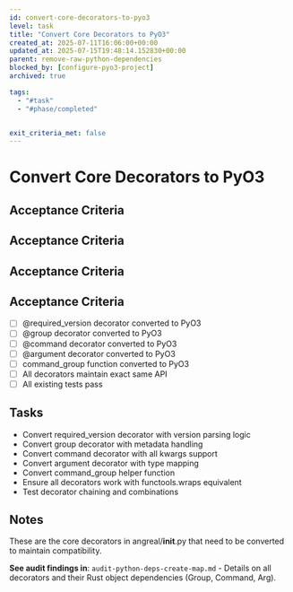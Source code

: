 ```yaml
---
id: convert-core-decorators-to-pyo3
level: task
title: "Convert Core Decorators to PyO3"
created_at: 2025-07-11T16:06:00+00:00
updated_at: 2025-07-15T19:48:14.152830+00:00
parent: remove-raw-python-dependencies
blocked_by: [configure-pyo3-project]
archived: true

tags:
  - "#task"
  - "#phase/completed"


exit_criteria_met: false
---
```


# Convert Core Decorators to PyO3

## Acceptance Criteria

## Acceptance Criteria

## Acceptance Criteria

## Acceptance Criteria

- [ ] @required_version decorator converted to PyO3
- [ ] @group decorator converted to PyO3
- [ ] @command decorator converted to PyO3
- [ ] @argument decorator converted to PyO3
- [ ] command_group function converted to PyO3
- [ ] All decorators maintain exact same API
- [ ] All existing tests pass

## Tasks

- Convert required_version decorator with version parsing logic
- Convert group decorator with metadata handling
- Convert command decorator with all kwargs support
- Convert argument decorator with type mapping
- Convert command_group helper function
- Ensure all decorators work with functools.wraps equivalent
- Test decorator chaining and combinations

## Notes

These are the core decorators in angreal/__init__.py that need to be converted to maintain compatibility.

**See audit findings in**: `audit-python-deps-create-map.md` - Details on all decorators and their Rust object dependencies (Group, Command, Arg).

